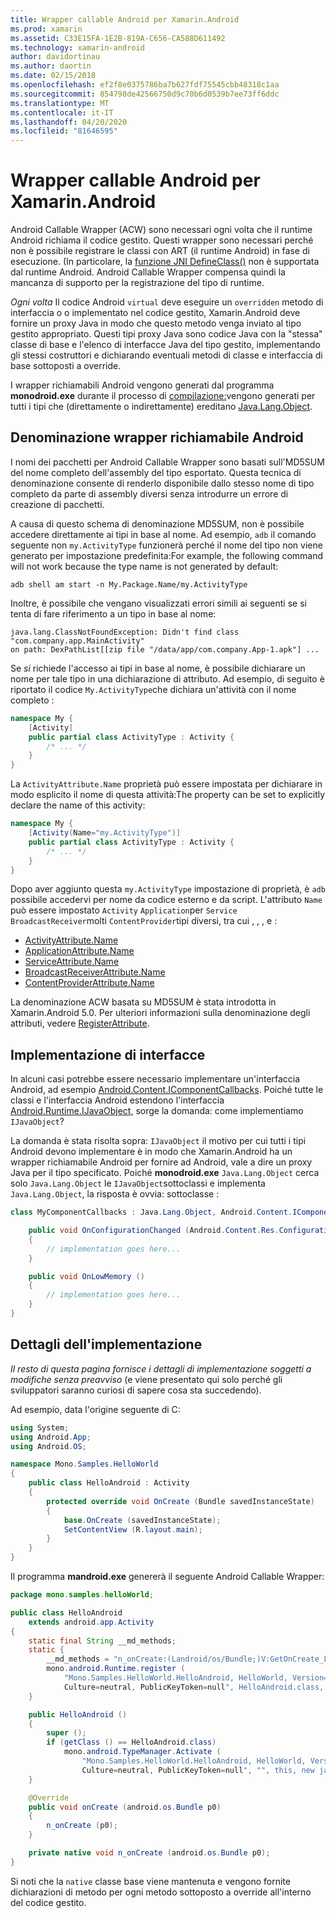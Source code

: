 ```yaml
---
title: Wrapper callable Android per Xamarin.Android
ms.prod: xamarin
ms.assetid: C33E15FA-1E2B-819A-C656-CA588D611492
ms.technology: xamarin-android
author: davidortinau
ms.author: daortin
ms.date: 02/15/2018
ms.openlocfilehash: ef2f8e0375786ba7b627fdf75545cbb48318c1aa
ms.sourcegitcommit: 854798de42566750d9c70b6d0539b7ee73ff6ddc
ms.translationtype: MT
ms.contentlocale: it-IT
ms.lasthandoff: 04/20/2020
ms.locfileid: "81646595"
---
```

# <a name="android-callable-wrappers-for-xamarinandroid"></a>Wrapper callable Android per Xamarin.Android

Android Callable Wrapper (ACW) sono necessari ogni volta che il runtime Android richiama il codice gestito. Questi wrapper sono necessari perché non è possibile registrare le classi con ART (il runtime Android) in fase di esecuzione. (In particolare, la [funzione JNI DefineClass()](https://docs.oracle.com/javase/1.5.0/docs/guide/jni/spec/functions.html#wp15986) non è supportata dal runtime Android. Android Callable Wrapper compensa quindi la mancanza di supporto per la registrazione del tipo di runtime. 

*Ogni volta* Il codice Android `virtual` deve eseguire un `overridden` metodo di interfaccia o o implementato nel codice gestito, Xamarin.Android deve fornire un proxy Java in modo che questo metodo venga inviato al tipo gestito appropriato. Questi tipi proxy Java sono codice Java con la "stessa" classe di base e l'elenco di interfacce Java del tipo gestito, implementando gli stessi costruttori e dichiarando eventuali metodi di classe e interfaccia di base sottoposti a override. 

I wrapper richiamabili Android vengono generati dal programma **monodroid.exe** durante il processo di [compilazione:](~/android/deploy-test/building-apps/build-process.md)vengono generati per tutti i tipi che (direttamente o indirettamente) ereditano [Java.Lang.Object](xref:Java.Lang.Object). 

## <a name="android-callable-wrapper-naming"></a>Denominazione wrapper richiamabile Android

I nomi dei pacchetti per Android Callable Wrapper sono basati sull'MD5SUM del nome completo dell'assembly del tipo esportato. Questa tecnica di denominazione consente di renderlo disponibile dallo stesso nome di tipo completo da parte di assembly diversi senza introdurre un errore di creazione di pacchetti. 

A causa di questo schema di denominazione MD5SUM, non è possibile accedere direttamente ai tipi in base al nome. Ad esempio, `adb` il comando seguente non `my.ActivityType` funzionerà perché il nome del tipo non viene generato per impostazione predefinita:For example, the following command will not work because the type name is not generated by default: 

```shell
adb shell am start -n My.Package.Name/my.ActivityType
```

Inoltre, è possibile che vengano visualizzati errori simili ai seguenti se si tenta di fare riferimento a un tipo in base al nome:

```shell
java.lang.ClassNotFoundException: Didn't find class "com.company.app.MainActivity"
on path: DexPathList[[zip file "/data/app/com.company.App-1.apk"] ...
```

Se *si* richiede l'accesso ai tipi in base al nome, è possibile dichiarare un nome per tale tipo in una dichiarazione di attributo. Ad esempio, di seguito è riportato il codice `My.ActivityType`che dichiara un'attività con il nome completo :

```csharp
namespace My {
    [Activity]
    public partial class ActivityType : Activity {
        /* ... */
    }
}
```

La `ActivityAttribute.Name` proprietà può essere impostata per dichiarare in modo esplicito il nome di questa attività:The property can be set to explicitly declare the name of this activity: 

```csharp
namespace My {
    [Activity(Name="my.ActivityType")]
    public partial class ActivityType : Activity {
        /* ... */
    }
}
```

Dopo aver aggiunto questa `my.ActivityType` impostazione di proprietà, è `adb` possibile accedervi per nome da codice esterno e da script. L'attributo `Name` può essere impostato `Activity` `Application`per `Service` `BroadcastReceiver`molti `ContentProvider`tipi diversi, tra cui , , , e : 

- [ActivityAttribute.Name](xref:Android.App.ActivityAttribute.Name)
- [ApplicationAttribute.Name](xref:Android.App.ApplicationAttribute.Name)
- [ServiceAttribute.Name](xref:Android.App.ServiceAttribute.Name)
- [BroadcastReceiverAttribute.Name](xref:Android.Content.BroadcastReceiverAttribute.Name)
- [ContentProviderAttribute.Name](xref:Android.Content.ContentProviderAttribute.Name)

La denominazione ACW basata su MD5SUM è stata introdotta in Xamarin.Android 5.0. Per ulteriori informazioni sulla denominazione degli attributi, vedere [RegisterAttribute](xref:Android.Runtime.RegisterAttribute). 

## <a name="implementing-interfaces"></a>Implementazione di interfacce

In alcuni casi potrebbe essere necessario implementare un'interfaccia Android, ad esempio [Android.Content.IComponentCallbacks](xref:Android.Content.IComponentCallbacks). Poiché tutte le classi e l'interfaccia Android estendono l'interfaccia [Android.Runtime.IJavaObject,](xref:Android.Runtime.IJavaObject) sorge la domanda: come implementiamo `IJavaObject`? 

La domanda è stata risolta sopra: `IJavaObject` il motivo per cui tutti i tipi Android devono implementare è in modo che Xamarin.Android ha un wrapper richiamabile Android per fornire ad Android, vale a dire un proxy Java per il tipo specificato. Poiché **monodroid.exe** `Java.Lang.Object` cerca solo `Java.Lang.Object` le `IJavaObject`sottoclassi e implementa `Java.Lang.Object`, la risposta è ovvia: sottoclasse : 

```csharp
class MyComponentCallbacks : Java.Lang.Object, Android.Content.IComponentCallbacks {

    public void OnConfigurationChanged (Android.Content.Res.Configuration newConfig)
    {
        // implementation goes here...
    } 

    public void OnLowMemory ()
    {
        // implementation goes here...
    }
}
```

## <a name="implementation-details"></a>Dettagli dell'implementazione

*Il resto di questa pagina fornisce i dettagli di implementazione soggetti a modifiche senza preavviso* (e viene presentato qui solo perché gli sviluppatori saranno curiosi di sapere cosa sta succedendo). 

Ad esempio, data l'origine seguente di C:

```csharp
using System;
using Android.App;
using Android.OS;

namespace Mono.Samples.HelloWorld
{
    public class HelloAndroid : Activity
    {
        protected override void OnCreate (Bundle savedInstanceState)
        {
            base.OnCreate (savedInstanceState);
            SetContentView (R.layout.main);
        }
    }
}
```

Il programma **mandroid.exe** genererà il seguente Android Callable Wrapper: 

```java
package mono.samples.helloWorld;

public class HelloAndroid
    extends android.app.Activity
{
    static final String __md_methods;
    static {
        __md_methods = "n_onCreate:(Landroid/os/Bundle;)V:GetOnCreate_Landroid_os_Bundle_Handler\n" + "";
        mono.android.Runtime.register (
            "Mono.Samples.HelloWorld.HelloAndroid, HelloWorld, Version=1.0.0.0, 
            Culture=neutral, PublicKeyToken=null", HelloAndroid.class, __md_methods);
    }

    public HelloAndroid ()
    {
        super ();
        if (getClass () == HelloAndroid.class)
            mono.android.TypeManager.Activate (
                "Mono.Samples.HelloWorld.HelloAndroid, HelloWorld, Version=1.0.0.0, 
                Culture=neutral, PublicKeyToken=null", "", this, new java.lang.Object[] {  });
    }

    @Override
    public void onCreate (android.os.Bundle p0)
    {
        n_onCreate (p0);
    }

    private native void n_onCreate (android.os.Bundle p0);
}
```

Si noti che la `native` classe base viene mantenuta e vengono fornite dichiarazioni di metodo per ogni metodo sottoposto a override all'interno del codice gestito. 
